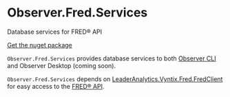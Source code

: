 # Observer.Fred.Services
Database services for FRED® API

[Get the nuget package](https://www.nuget.org/packages/LeaderAnalytics.Observer.Fred.Services/)

`Observer.Fred.Services` provides database services to both [Observer CLI](https://github.com/leaderanalytics/Observer.CLI) and Observer Desktop (coming soon).

`Observer.Fred.Services` depends on [LeaderAnalytics.Vyntix.Fred.FredClient](https://github.com/leaderanalytics/Vyntix.Fred.FredClient) for easy access to the [FRED® API](https://fred.stlouisfed.org/docs/api/fred/).

